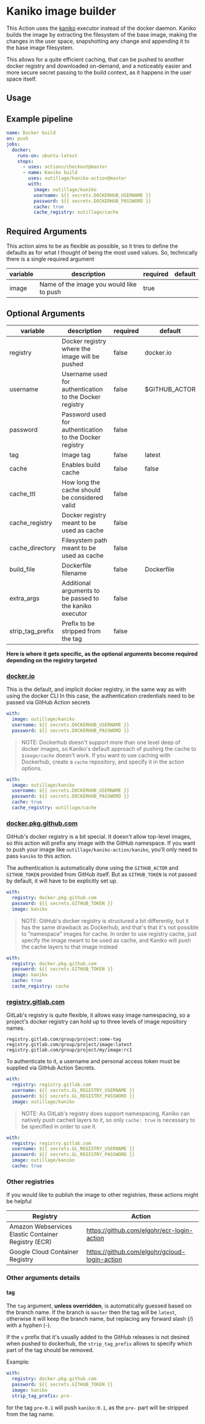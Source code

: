 # Kaniko image builder

This Action uses the [kaniko](https://github.com/GoogleContainerTools/kaniko) executor instead of the docker daemon. Kaniko builds the image
by extracting the filesystem of the base image, making the changes in the user space, snapshotting any change and appending it to the base
image filesystem.

This allows for a quite efficient caching, that can be pushed to another docker registry and downloaded on-demand, and a noticeably easier and
more secure secret passing to the build context, as it happens in the user space itself.

## Usage

## Example pipeline
```yaml
name: Docker build
on: push
jobs:
  docker:
    runs-on: ubuntu-latest
    steps:
      - uses: actions/checkout@master
      - name: Kaniko build
        uses: outillage/kaniko-action@master
        with:
          image: outillage/kaniko
          username: ${{ secrets.DOCKERHUB_USERNAME }}
          password: ${{ secrets.DOCKERHUB_PASSWORD }}
          cache: true
          cache_registry: outillage/cache
```

## Required Arguments

This action aims to be as flexible as possible, so it tries to define the defaults as for what I thought of being
the most used values. So, technically there is a single required argument

| variable         | description                                              | required | default                     |
|------------------|----------------------------------------------------------|----------|-----------------------------|
| image            | Name of the image you would like to push                 | true     |                             |

## Optional Arguments

| variable         | description                                              | required | default                     |
|------------------|----------------------------------------------------------|----------|-----------------------------|
| registry         | Docker registry where the image will be pushed           | false    | docker.io                   |
| username         | Username used for authentication to the Docker registry  | false    | $GITHUB_ACTOR               |
| password         | Password used for authentication to the Docker registry  | false    |                             |
| tag              | Image tag                                                | false    | latest                      |
| cache            | Enables build cache                                      | false    | false                       |
| cache_ttl        | How long the cache should be considered valid            | false    |                             |
| cache_registry   | Docker registry meant to be used as cache                | false    |                             |
| cache_directory  | Filesystem path meant to be used as cache                | false    |                             |
| build_file       | Dockerfile filename                                      | false    | Dockerfile                  |
| extra_args       | Additional arguments to be passed to the kaniko executor | false    |                             |
| strip_tag_prefix | Prefix to be stripped from the tag                       | false    |                             |

**Here is where it gets specific, as the optional arguments become required depending on the registry targeted**

### [docker.io](https://hub.docker.com/)

This is the default, and implicit docker registry, in the same way as with using the docker CLI
In this case, the authentication credentials need to be passed via GitHub Action secrets

```yaml
with:
  image: outillage/kaniko
  username: ${{ secrets.DOCKERHUB_USERNAME }}
  password: ${{ secrets.DOCKERHUB_PASSWORD }}
```

> NOTE: Dockerhub doesn't support more than one level deep of docker images, so Kaniko's default approach of pushing the cache to `$image/cache`
doesn't work. If you want to use caching with Dockerhub, create a `cache` repository, and specify it in the action options.

```yaml
with:
  image: outillage/kaniko
  username: ${{ secrets.DOCKERHUB_USERNAME }}
  password: ${{ secrets.DOCKERHUB_PASSWORD }}
  cache: true
  cache_registry: outillage/cache
```

### [docker.pkg.github.com](https://github.com/features/packages)

GitHub's docker registry is a bit special. It doesn't allow top-level images, so this action will prefix any image with the GitHub namespace.
If you want to push your image like `outillage/kaniko-action/kaniko`, you'll only need to pass `kaniko` to this action.

The authentication is automatically done using the `GITHUB_ACTOR` and `GITHUB_TOKEN` provided from GitHub itself. But as `GITHUB_TOKEN` is not
passed by default, it will have to be explicitly set up.

```yaml
with:
  registry: docker.pkg.github.com
  password: ${{ secrets.GITHUB_TOKEN }}
  image: kaniko
```

> NOTE: GitHub's docker registry is structured a bit differently, but it has the same drawback as Dockerhub, and that's that it's not possible
to "namespace" images for cache. In order to use registry cache, just specify the image meant to be used as cache, and Kaniko will push the
cache layers to that image instead

```yaml
with:
  registry: docker.pkg.github.com
  password: ${{ secrets.GITHUB_TOKEN }}
  image: kaniko
  cache: true
  cache_registry: cache
```

### [registry.gitlab.com](https://docs.gitlab.com/ee/user/packages/container_registry)

GitLab's registry is quite flexible, it allows easy image namespacing, so a project's docker registry can hold up to three levels of image
repository names.

```
registry.gitlab.com/group/project:some-tag
registry.gitlab.com/group/project/image:latest
registry.gitlab.com/group/project/my/image:rc1
```

To authenticate to it, a username and personal access token must be supplied via GitHub Action Secrets.

```yaml
with:
  registry: registry.gitlab.com
  username: ${{ secrets.GL_REGISTRY_USERNAME }}
  password: ${{ secrets.GL_REGISTRY_PASSWORD }}
  image: outillage/kaniko
```

> NOTE: As GitLab's registry does support namespacing, Kaniko can natively push cached layers to it, so only `cache: true` is necessary to be
specified in order to use it.

```yaml
with:
  registry: registry.gitlab.com
  username: ${{ secrets.GL_REGISTRY_USERNAME }}
  password: ${{ secrets.GL_REGISTRY_PASSWORD }}
  image: outillage/kaniko
  cache: true
```

### Other registries

If you would like to publish the image to other registries, these actions might be helpful

| Registry                                             | Action                                        |
|------------------------------------------------------|-----------------------------------------------|
| Amazon Webservices Elastic Container Registry (ECR)  | https://github.com/elgohr/ecr-login-action    |
| Google Cloud Container Registry                      | https://github.com/elgohr/gcloud-login-action |

### Other arguments details

#### tag

The `tag` argument, **unless overridden**, is automatically guessed based on the branch name. If the branch is `master` then the tag will
be `latest`, otherwise it will keep the branch name, but replacing any forward slash (/) with a hyphen (-).

If the `v` prefix that it's usually added to the GitHub releases is not desired when pushed to dockerhub, the `strip_tag_prefix` allows to
specify which part of the tag should be removed.

Example:

```yaml
with:
  registry: docker.pkg.github.com
  password: ${{ secrets.GITHUB_TOKEN }}
  image: kaniko
  strip_tag_prefix: pre-
```

for the tag `pre-0.1` will push `kaniko:0.1`, as the `pre-` part will be stripped from the tag name.
